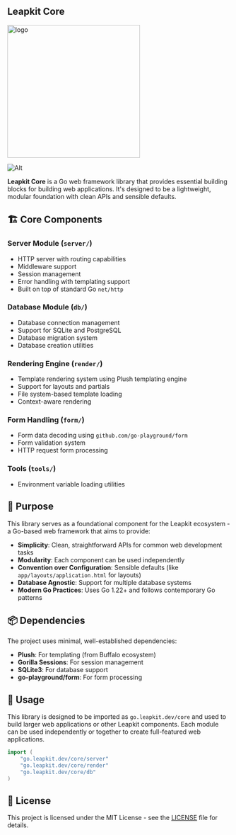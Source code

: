 ## Leapkit Core

<img width="300" alt="logo" src="https://github.com/LeapKit/template/assets/645522/d5bcb8ed-c763-4b39-8cfb-aed694b87646">

![Alt](https://repobeats.axiom.co/api/embed/96fe663d186f3135ee411891075e366b731aaa16.svg "Repobeats analytics image")

**Leapkit Core** is a Go web framework library that provides essential building blocks for building web applications. It's designed to be a lightweight, modular foundation with clean APIs and sensible defaults.

## 🏗️ Core Components

### Server Module (`server/`)
- HTTP server with routing capabilities
- Middleware support
- Session management 
- Error handling with templating support
- Built on top of standard Go `net/http`

### Database Module (`db/`)
- Database connection management
- Support for SQLite and PostgreSQL
- Database migration system
- Database creation utilities

### Rendering Engine (`render/`)
- Template rendering system using Plush templating engine
- Support for layouts and partials
- File system-based template loading
- Context-aware rendering

### Form Handling (`form/`)
- Form data decoding using `github.com/go-playground/form`
- Form validation system
- HTTP request form processing

### Tools (`tools/`)
- Environment variable loading utilities

## 🎯 Purpose

This library serves as a foundational component for the Leapkit ecosystem - a Go-based web framework that aims to provide:

- **Simplicity**: Clean, straightforward APIs for common web development tasks
- **Modularity**: Each component can be used independently 
- **Convention over Configuration**: Sensible defaults (like `app/layouts/application.html` for layouts)
- **Database Agnostic**: Support for multiple database systems
- **Modern Go Practices**: Uses Go 1.22+ and follows contemporary Go patterns

## 📦 Dependencies

The project uses minimal, well-established dependencies:
- **Plush**: For templating (from Buffalo ecosystem)
- **Gorilla Sessions**: For session management
- **SQLite3**: For database support
- **go-playground/form**: For form processing

## 🚀 Usage

This library is designed to be imported as `go.leapkit.dev/core` and used to build larger web applications or other Leapkit components. Each module can be used independently or together to create full-featured web applications.

```go
import (
    "go.leapkit.dev/core/server"
    "go.leapkit.dev/core/render"
    "go.leapkit.dev/core/db"
)
```

## 📄 License

This project is licensed under the MIT License - see the [LICENSE](LICENSE) file for details.
